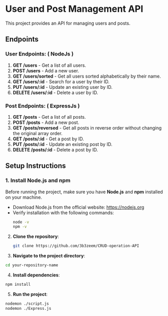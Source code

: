 # User and Post Management API

This project provides an API for managing users and posts.

## Endpoints

### User Endpoints: ( NodeJs )

1. **GET /users** - Get a list of all users.
2. **POST /users** - Add a new user.
3. **GET /users/sorted** - Get all users sorted alphabetically by their name.
4. **GET /users/:id** - Search for a user by their ID.
5. **PUT /users/:id** - Update an existing user by ID.
6. **DELETE /users/:id** - Delete a user by ID.

### Post Endpoints: ( ExpressJs )

1. **GET /posts** - Get a list of all posts.
2. **POST /posts** - Add a new post.
3. **GET /posts/reversed** - Get all posts in reverse order without changing the original array order.
4. **GET /posts/:id** - Get a post by ID.
5. **PUT /posts/:id** - Update an existing post by ID.
6. **DELETE /posts/:id** - Delete a post by ID.

## Setup Instructions

### 1. Install Node.js and npm
Before running the project, make sure you have **Node.js** and **npm** installed on your machine.

- Download Node.js from the official website: https://nodejs.org
- Verify installation with the following commands:
  ```bash
  node -v
  npm -v

2. **Clone the repository**:
   ```bash
   git clone https://github.com/3b3zeem/CRUD-operation-API

3. **Navigate to the project directory**:
  ```bash
  cd your-repository-name
  ```
4. **Install dependencies**:
  ```bash
  npm install
  ```
5. **Run the project**:
  ```bash
  nodemon ./script.js
  nodemon ./Express.js
  ```
